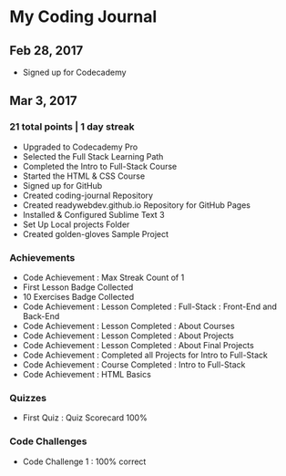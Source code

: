 # My Coding Journal

## Feb 28, 2017

- Signed up for Codecademy

## Mar 3, 2017
### 21 total points | 1 day streak

- Upgraded to Codecademy Pro
- Selected the Full Stack Learning Path
- Completed the Intro to Full-Stack Course
- Started the HTML & CSS Course
- Signed up for GitHub
- Created coding-journal Repository
- Created readywebdev.github.io Repository for GitHub Pages
- Installed & Configured Sublime Text 3
- Set Up Local projects Folder
- Created golden-gloves Sample Project

### Achievements
- Code Achievement : Max Streak Count of 1
- First Lesson Badge Collected
- 10 Exercises Badge Collected
- Code Achievement : Lesson Completed : Full-Stack : Front-End and Back-End
- Code Achievement : Lesson Completed : About Courses
- Code Achievement : Lesson Completed : About Projects
- Code Achievement : Lesson Completed : About Final Projects
- Code Achievement : Completed all Projects for Intro to Full-Stack
- Code Achievement : Course Completed : Intro to Full-Stack
- Code Achievement : HTML Basics

### Quizzes

- First Quiz : Quiz Scorecard 100%

### Code Challenges

- Code Challenge 1 : 100% correct

